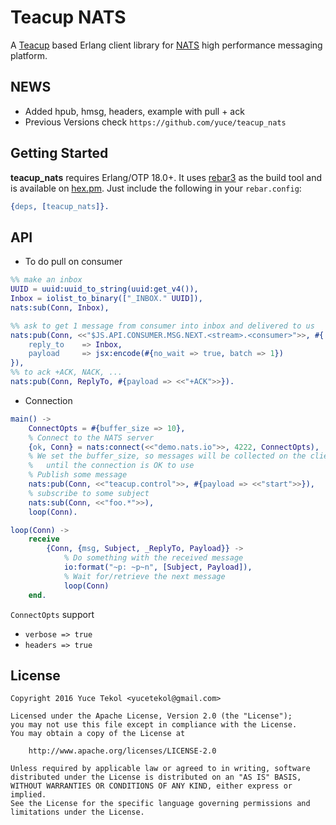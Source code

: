 # Teacup NATS

A [Teacup](https://github.com/yuce/teacup.git) based Erlang client library for [NATS](http://nats.io/)
high performance messaging platform.

## NEWS

* Added hpub, hmsg, headers, example with pull + ack
* Previous Versions check `https://github.com/yuce/teacup_nats`

## Getting Started

**teacup_nats** requires Erlang/OTP 18.0+. It uses [rebar3](http://www.rebar3.org/)
as the build tool and is available on [hex.pm](https://hex.pm/). Just include the following
in your `rebar.config`:

```erlang
{deps, [teacup_nats]}.
```

## API

* To do pull on consumer

```erlang
%% make an inbox
UUID = uuid:uuid_to_string(uuid:get_v4()),
Inbox = iolist_to_binary(["_INBOX." UUID]),
nats:sub(Conn, Inbox),

%% ask to get 1 message from consumer into inbox and delivered to us
nats:pub(Conn, <<"$JS.API.CONSUMER.MSG.NEXT.<stream>.<consumer>">>, #{
    reply_to    => Inbox,
    payload     => jsx:encode(#{no_wait => true, batch => 1})
}),
%% to ack +ACK, NACK, ...
nats:pub(Conn, ReplyTo, #{payload => <<"+ACK">>}).
```

* Connection

```erlang
main() ->
    ConnectOpts = #{buffer_size => 10},
    % Connect to the NATS server
    {ok, Conn} = nats:connect(<<"demo.nats.io">>, 4222, ConnectOpts),
    % We set the buffer_size, so messages will be collected on the client side
    %   until the connection is OK to use 
    % Publish some message
    nats:pub(Conn, <<"teacup.control">>, #{payload => <<"start">>}),
    % subscribe to some subject
    nats:sub(Conn, <<"foo.*">>),
    loop(Conn).

loop(Conn) ->
    receive
        {Conn, {msg, Subject, _ReplyTo, Payload}} ->
            % Do something with the received message
            io:format("~p: ~p~n", [Subject, Payload]),
            % Wait for/retrieve the next message
            loop(Conn)
    end.
```

`ConnectOpts` support

* `verbose => true`
* `headers => true`

## License

```
Copyright 2016 Yuce Tekol <yucetekol@gmail.com>

Licensed under the Apache License, Version 2.0 (the "License");
you may not use this file except in compliance with the License.
You may obtain a copy of the License at

    http://www.apache.org/licenses/LICENSE-2.0

Unless required by applicable law or agreed to in writing, software
distributed under the License is distributed on an "AS IS" BASIS,
WITHOUT WARRANTIES OR CONDITIONS OF ANY KIND, either express or implied.
See the License for the specific language governing permissions and
limitations under the License.
```
